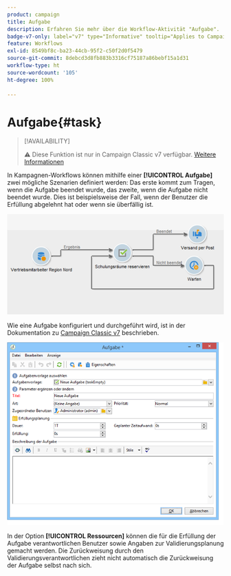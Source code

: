 ```yaml
---
product: campaign
title: Aufgabe
description: Erfahren Sie mehr über die Workflow-Aktivität "Aufgabe".
badge-v7-only: label="v7" type="Informative" tooltip="Applies to Campaign Classic v7 only"
feature: Workflows
exl-id: 8549bf8c-ba23-44cb-95f2-c50f2d0f5479
source-git-commit: 8debcd3d8fb883b3316cf75187a86bebf15a1d31
workflow-type: ht
source-wordcount: '105'
ht-degree: 100%

---
```


# Aufgabe{#task}



>[!AVAILABILITY]
>
>:warning: Diese Funktion ist nur in Campaign Classic v7 verfügbar. [Weitere Informationen](../../mrm/using/creating-and-managing-tasks.md)   

In Kampagnen-Workflows können mithilfe einer **[!UICONTROL Aufgabe]** zwei mögliche Szenarien definiert werden: Das erste kommt zum Tragen, wenn die Aufgabe beendet wurde, das zweite, wenn die Aufgabe nicht beendet wurde. Dies ist beispielsweise der Fall, wenn der Benutzer die Erfüllung abgelehnt hat oder wenn sie überfällig ist.

![](assets/mrm_task_in_workflow.png)

Wie eine Aufgabe konfiguriert und durchgeführt wird, ist in der Dokumentation zu [Campaign Classic v7](../../mrm/using/creating-and-managing-tasks.md) beschrieben.

![](assets/wkf_task_activity.png)

In der Option **[!UICONTROL Ressourcen]** können die für die Erfüllung der Aufgabe verantwortlichen Benutzer sowie Angaben zur Validierungsplanung gemacht werden. Die Zurückweisung durch den Validierungsverantwortlichen zieht nicht automatisch die Zurückweisung der Aufgabe selbst nach sich.
